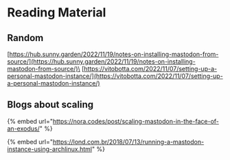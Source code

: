 # Reading Material

## Random

[https://hub.sunny.garden/2022/11/19/notes-on-installing-mastodon-from-source/](https://hub.sunny.garden/2022/11/19/notes-on-installing-mastodon-from-source/)\
[https://vitobotta.com/2022/11/07/setting-up-a-personal-mastodon-instance/](https://vitobotta.com/2022/11/07/setting-up-a-personal-mastodon-instance/)

## Blogs about scaling

{% embed url="https://nora.codes/post/scaling-mastodon-in-the-face-of-an-exodus/" %}

{% embed url="https://lond.com.br/2018/07/13/running-a-mastodon-instance-using-archlinux.html" %}
